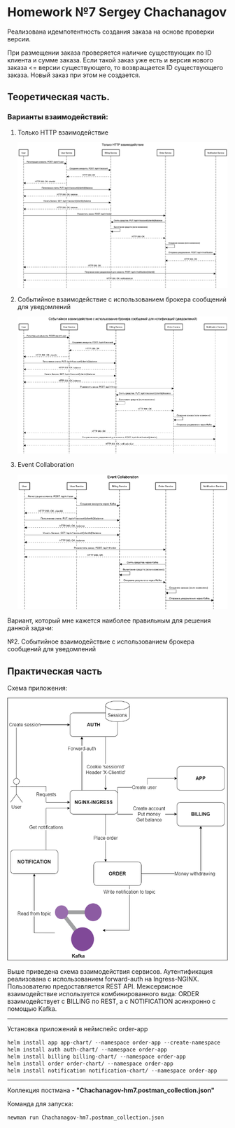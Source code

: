 # Homework №7 Sergey Chachanagov

Реализована идемпотентность создания заказа на основе проверки версии.


При размещении заказа проверяется наличие существующих по ID клиента и сумме заказа.
Если такой заказ уже есть и версия нового заказа <= версии существующего,
то возвращается ID существующего заказа. Новый заказ при этом не создается.

## Теоретическая часть.
### Варианты взаимодействий:
1. Только HTTP взаимодействие
   
   ![alt text](scheme1.png)
   
2. Событийное взаимодействие с использованием брокера сообщений для уведомлений
   
   ![alt text](scheme2.png)
   
3. Event Collaboration
   
   ![alt text](scheme3.png)

Вариант, который мне кажется наиболее правильным для решения данной задачи:

№2. Событийное взаимодействие с использованием брокера сообщений для уведомлений



## Практическая часть
Схема приложения:

![alt text](scheme4.png)

Выше приведена схема взаимодействия сервисов.
Аутентификация реализована с использованием forward-auth на Ingress-NGINX.
Пользователю предоставляется REST API.
Межсервисное взаимодействие используется комбинированного вида:
ORDER взаимодействует с BILLING по REST, а с NOTIFICATION асинхронно с помощью Kafka.
***
Установка приложений в неймспейс order-app

```
helm install app app-chart/ --namespace order-app --create-namespace
helm install auth auth-chart/ --namespace order-app
helm install billing billing-chart/ --namespace order-app
helm install order order-chart/ --namespace order-app
helm install notification notification-chart/ --namespace order-app
```
***
Коллекция постмана - **"Chachanagov-hm7.postman_collection.json"**

Команда для запуска:
```
newman run Chachanagov-hm7.postman_collection.json
```
